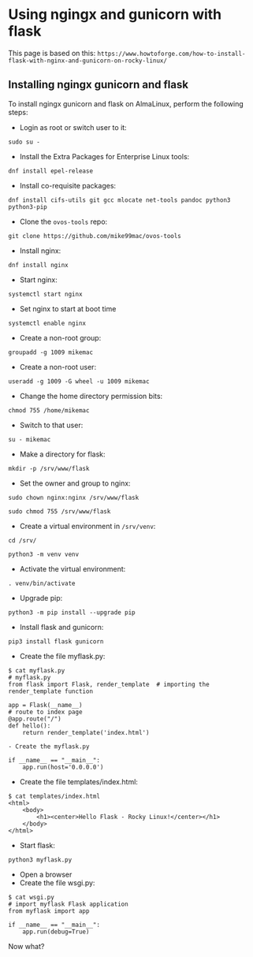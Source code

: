 # Using ngingx and gunicorn with flask

This page is based on this: ``https://www.howtoforge.com/how-to-install-flask-with-nginx-and-gunicorn-on-rocky-linux/``

## Installing ngingx gunicorn and flask
To install ngingx gunicorn and flask on AlmaLinux, perform the following steps:

- Login as root or switch user to it:

```
sudo su -
```
 
- Install the Extra Packages for Enterprise Linux tools:

```
dnf install epel-release
```

- Install co-requisite packages:

```
dnf install cifs-utils git gcc mlocate net-tools pandoc python3 python3-pip 
```

- Clone the ``ovos-tools`` repo:

```
git clone https://github.com/mike99mac/ovos-tools
```

- Install nginx:

```
dnf install nginx 
```

- Start nginx:

```
systemctl start nginx
```

- Set nginx to start at boot time

```
systemctl enable nginx
```

- Create a non-root group: 

```
groupadd -g 1009 mikemac
```

- Create a non-root user:

```
useradd -g 1009 -G wheel -u 1009 mikemac
```

- Change the home directory permission bits:

```
chmod 755 /home/mikemac
```

- Switch to that user:

```
su - mikemac
```

- Make a directory for flask:

```
mkdir -p /srv/www/flask
```

- Set the owner and group to nginx:

```
sudo chown nginx:nginx /srv/www/flask
```

```
sudo chmod 755 /srv/www/flask
```

- Create a virtual environment in ``/srv/venv``:

```
cd /srv/
```

```
python3 -m venv venv
```

- Activate the virtual environment:

```
. venv/bin/activate
```
  
- Upgrade pip:

```
python3 -m pip install --upgrade pip
```

- Install flask and gunicorn:

```
pip3 install flask gunicorn
```

- Create the file myflask.py:

```
$ cat myflask.py
# myflask.py
from flask import Flask, render_template  # importing the render_template function

app = Flask(__name__)
# route to index page
@app.route("/")
def hello():
    return render_template('index.html')

- Create the myflask.py

if __name__ == "__main__":
    app.run(host='0.0.0.0')
```

- Create the file templates/index.html:

```
$ cat templates/index.html
<html>
    <body>
        <h1><center>Hello Flask - Rocky Linux!</center></h1>
    </body>
</html>

```

- Start flask:

```
python3 myflask.py

```
- Open a browser
- Create the file wsgi.py:

```
$ cat wsgi.py
# import myflask Flask application
from myflask import app

if __name__ == "__main__":
    app.run(debug=True)
```

Now what?
